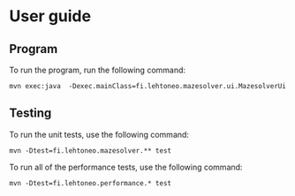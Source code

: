 # User guide

## Program

To run the program, run the following command: 
```
mvn exec:java  -Dexec.mainClass=fi.lehtoneo.mazesolver.ui.MazesolverUi
```
## Testing

To run the unit tests, use the following command: 

```
mvn -Dtest=fi.lehtoneo.mazesolver.** test 
``` 

To run all of  the performance tests, use the following command:

``` 
mvn -Dtest=fi.lehtoneo.performance.* test 
```
